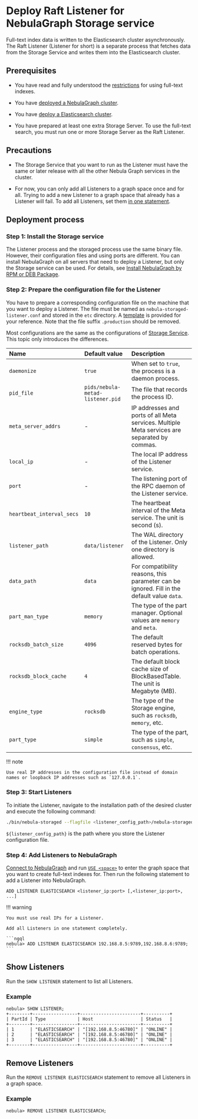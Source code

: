 # Deploy Raft Listener for NebulaGraph Storage service

Full-text index data is written to the Elasticsearch cluster asynchronously. The Raft Listener (Listener for short) is a separate process that fetches data from the Storage Service and writes them into the Elasticsearch cluster.

## Prerequisites

* You have read and fully understood the [restrictions](../../4.deployment-and-installation/6.deploy-text-based-index/1.text-based-index-restrictions.md) for using full-text indexes.

* You have [deployed a NebulaGraph cluster](../2.compile-and-install-nebula-graph/deploy-nebula-graph-cluster.md).

* You have [deploy a Elasticsearch cluster](./2.deploy-es.md).

* You have prepared at least one extra Storage Server. To use the full-text search, you must run one or more Storage Server as the Raft Listener.

## Precautions

* The Storage Service that you want to run as the Listener must have the same or later release with all the other Nebula Graph services in the cluster.

* For now, you can only add all Listeners to a graph space once and for all. Trying to add a new Listener to a graph space that already has a Listener will fail. To add all Listeners, set them [in one statement](#step_4_add_listeners_to_nebula_graph).

## Deployment process

### Step 1: Install the Storage service

The Listener process and the storaged process use the same binary file. However, their configuration files and using ports are different. You can install NebulaGraph on all servers that need to deploy a Listener, but only the Storage service can be used. For details, see [Install NebulaGraph by RPM or DEB Package](../2.compile-and-install-nebula-graph/2.install-nebula-graph-by-rpm-or-deb.md).

### Step 2: Prepare the configuration file for the Listener

You have to prepare a corresponding configuration file on the machine that you want to deploy a Listener. The file must be named as `nebula-storaged-listener.conf` and stored in the `etc` directory. A [template](https://github.com/vesoft-inc/nebula-storage/blob/master/conf/nebula-storaged-listener.conf.production) is provided for your reference. Note that the file suffix `.production` should be removed.

Most configurations are the same as the configurations of [Storage Service](../../5.configurations-and-logs/1.configurations/4.storage-config.md). This topic only introduces the differences.

| Name                      | Default value                       | Description                                                                                  |
| :-----------              | :-----------------------            | :------------------                                                                          |
| `daemonize`               | `true`                              | When set to `true`, the process is a daemon process.                                         |
| `pid_file`                | `pids/nebula-metad-listener.pid` | The file that records the process ID.                                                        |
| `meta_server_addrs`       | -                                   | IP addresses and ports of all Meta services. Multiple Meta services are separated by commas. |
| `local_ip`                | -                                   | The local IP address of the Listener service.                                                |
| `port`                    | -                                   | The listening port of the RPC daemon of the Listener service.                                |
| `heartbeat_interval_secs` | `10`                                | The heartbeat interval of the Meta service. The unit is second (s).                          |
| `listener_path`           | `data/listener`                     | The WAL directory of the Listener. Only one directory is allowed.                            |
| `data_path`               | `data`                              | For compatibility reasons, this parameter can be ignored. Fill in the default value `data`.  |
| `part_man_type`           | `memory`                            | The type of the part manager. Optional values ​​are `memory` and `meta`.                     |
| `rocksdb_batch_size`      | `4096`                              | The default reserved bytes for batch operations.                                             |
| `rocksdb_block_cache`     | `4`                                 | The default block cache size of BlockBasedTable. The unit is Megabyte (MB).                  |
| `engine_type`             | `rocksdb`                           | The type of the Storage engine, such as `rocksdb`, `memory`, etc.                            |
| `part_type`               | `simple`                            | The type of the part, such as `simple`, `consensus`, etc.                                    |

!!! note

    Use real IP addresses in the configuration file instead of domain names or loopback IP addresses such as `127.0.0.1`.

### Step 3: Start Listeners

To initiate the Listener, navigate to the installation path of the desired cluster and execute the following command:

```bash
./bin/nebula-storaged --flagfile <listener_config_path>/nebula-storaged-listener.conf
```

`${listener_config_path}` is the path where you store the Listener configuration file.

### Step 4: Add Listeners to NebulaGraph

[Connect to NebulaGraph](../../2.quick-start/3.connect-to-nebula-graph.md) and run [`USE <space>`](../../3.ngql-guide/9.space-statements/2.use-space.md) to enter the graph space that you want to create full-text indexes for. Then run the following statement to add a Listener into NebulaGraph.

```ngql
ADD LISTENER ELASTICSEARCH <listener_ip:port> [,<listener_ip:port>, ...]
```

!!! warning

    You must use real IPs for a Listener.

    Add all Listeners in one statement completely.

    ```ngql
    nebula> ADD LISTENER ELASTICSEARCH 192.168.8.5:9789,192.168.8.6:9789;
    ```

## Show Listeners

Run the `SHOW LISTENER` statement to list all Listeners.

### Example

```ngql
nebula> SHOW LISTENER;
+--------+-----------------+-----------------------+----------+
| PartId | Type            | Host                  | Status   |
+--------+-----------------+-----------------------+----------+
| 1      | "ELASTICSEARCH" | "[192.168.8.5:46780]" | "ONLINE" |
| 2      | "ELASTICSEARCH" | "[192.168.8.5:46780]" | "ONLINE" |
| 3      | "ELASTICSEARCH" | "[192.168.8.5:46780]" | "ONLINE" |
+--------+-----------------+-----------------------+----------+
```

## Remove Listeners

Run the `REMOVE LISTENER ELASTICSEARCH` statement to remove all Listeners in a graph space.

### Example

```ngql
nebula> REMOVE LISTENER ELASTICSEARCH;
```
